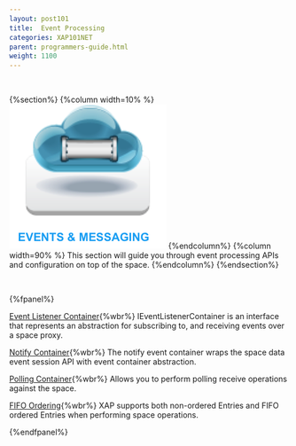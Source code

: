 ```yaml
---
layout: post101
title:  Event Processing
categories: XAP101NET
parent: programmers-guide.html
weight: 1100
---
```


<br>

{%section%}
{%column width=10% %}
![Events-Message.jpg](/attachment_files/subject/Events-Message.png)
{%endcolumn%}
{%column width=90% %}
This section will guide you through event processing APIs and configuration on top of the space.
{%endcolumn%}
{%endsection%}


<br>

{%fpanel%}

[Event Listener Container](./event-listener-container.html){%wbr%}
IEventListenerContainer is an interface that represents an abstraction for subscribing to, and receiving events over a space proxy.

[Notify Container](./notify-container.html){%wbr%}
The notify event container wraps the space data event session API with event container abstraction.

[Polling Container](./polling-container.html){%wbr%}
Allows you to perform polling receive operations against the space.

[FIFO Ordering](./fifo-overview.html){%wbr%}
XAP supports both non-ordered Entries and FIFO ordered Entries when performing space operations.

{%endfpanel%}



